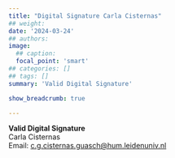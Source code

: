 ```yaml
---
title: "Digital Signature Carla Cisternas"
## weight:
date: '2024-03-24'
## authors:
image:
  ## caption: 
  focal_point: 'smart'
## categories: []
## tags: []
summary: 'Valid Digital Signature'

show_breadcrumb: true

---
```


**Valid Digital Signature** \
Carla Cisternas \
Email: c.g.cisternas.guasch@hum.leidenuniv.nl

